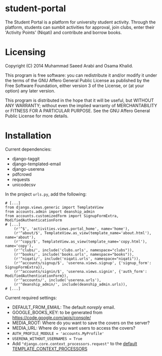 student-portal
==============

The Student Portal is a platform for university student activity.
Through the platform, students can sumbit activities for approval,
join clubs, enter their 'Activity Points' (Niqati) and contribute and
borrow books.

# Licensing

Copyright (C) 2014 Muhammad Saeed Arabi and Osama Khalid.

This program is free software: you can redistribute it and/or modify
it under the terms of the GNU Affero General Public License as
published by the Free Software Foundation, either version 3 of the
License, or (at your option) any later version.

This program is distributed in the hope that it will be useful,
but WITHOUT ANY WARRANTY; without even the implied warranty of
MERCHANTABILITY or FITNESS FOR A PARTICULAR PURPOSE.  See the
 GNU Affero General Public License for more details.

# Installation 

Current dependencies:
* django-taggit
* django-templated-email
* django-userena
* pdfcrowd
* requests
* unicodecsv

In the project `urls.py`, add the following:
```
# [...]
from django.views.generic import TemplateView
from accounts.admin import deanship_admin
from accounts.customizedform import SignupFormExtra, ModifiedAuthenticationForm
# [...]
    (r'^$', 'activities.views.portal_home', name='home'),
    (r'^about/$', TemplateView.as_view(template_name='about.html'), name='about'),
    (r'^copy/$', TemplateView.as_view(template_name='copy.html'), name='copy'),
    (r'^clubs/', include('clubs.urls', namespace="clubs")),
    (r'^books/', include('books.urls', namespace="books")),
    (r'^niqati/', include('niqati.urls', namespace="niqati")),
    (r'^accounts/signup/$', 'userena.views.signup', {'signup_form': SignupFormExtra}),
    (r'^accounts/signin/$', 'userena.views.signin', {'auth_form': ModifiedAuthenticationForm}),
    (r'^accounts/', include('userena.urls'),
    (r'^deanship_admin/', include(deanship_admin.urls)),
# [...]
```

Current required settings:
* DEFAULT_FROM_EMAIL: The default _noreply_ email.
* GOOGLE_BOOKS_KEY: to be generated from https://code.google.com/apis/console/
* MEDIA_ROOT: Where do you want to save the covers on the server?
* MEDIA_URL: Where do you want users to access the covers?
* `AUTH_PROFILE_MODULE = 'accounts.MyProfile'`
* `USERENA_WITHOUT_USERNAMES = True`
* Add `"django.core.context_processors.request"` to the [default TEMPLATE_CONTEXT_PROCESSORS](https://docs.djangoproject.com/en/dev/ref/settings/#std:setting-TEMPLATE_CONTEXT_PROCESSORS)
